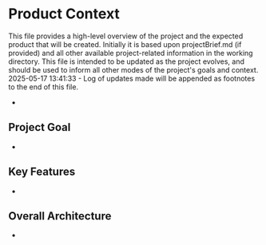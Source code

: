 # Product Context

This file provides a high-level overview of the project and the expected product that will be created. Initially it is based upon projectBrief.md (if provided) and all other available project-related information in the working directory. This file is intended to be updated as the project evolves, and should be used to inform all other modes of the project's goals and context.
2025-05-17 13:41:33 - Log of updates made will be appended as footnotes to the end of this file.

-

## Project Goal

-

## Key Features

-

## Overall Architecture

-
